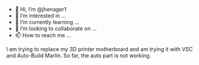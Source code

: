 - 👋 Hi, I’m @jhenager1
- 👀 I’m interested in ...
- 🌱 I’m currently learning ...
- 💞️ I’m looking to collaborate on ...
- 📫 How to reach me ...

<!---
jhenager1/jhenager1 is a ✨ special ✨ repository because its `README.md` (this file) appears on your GitHub profile.
You can click the Preview link to take a look at your changes.
--->
I am trying to replace my 3D printer motherboard and am trying it with VSC and Auto-Build Marlin.
So far, the auto part is not working.

